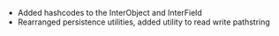 * Added hashcodes to the InterObject and InterField
* Rearranged persistence utilities, added utility to read write pathstring
